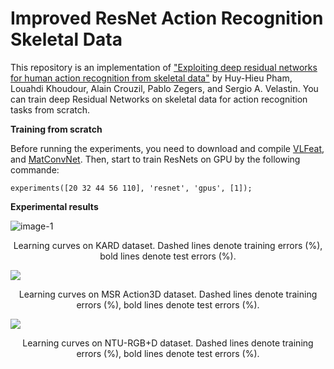 # Improved ResNet Action Recognition Skeletal Data
This repository is an implementation of ["Exploiting deep residual networks for human action recognition from skeletal data"](https://arxiv.org/abs/1803.07781) by Huy-Hieu Pham, Louahdi  Khoudour, Alain Crouzil, Pablo Zegers, and Sergio A. Velastin. You can train deep Residual Networks on skeletal data for action recognition tasks from scratch.

**Training from scratch**


Before running the experiments, you need to download and compile [VLFeat](http://www.vlfeat.org/), and [MatConvNet](http://www.vlfeat.org/matconvnet/). Then, start to train ResNets on GPU by the following commande:


 ```experiments([20 32 44 56 110], 'resnet', 'gpus', [1]);```


**Experimental results**


![image-1](https://github.com/huyhieupham/Improved-ResNet-Action-Recognition-Skeletal-Data/blob/master/figure/KARD.png)

<p align="center">
Learning curves on KARD dataset. Dashed lines
denote training errors (%), bold lines denote test errors (%). 
</p>



![](https://github.com/huyhieupham/Improved-ResNet-Action-Recognition-Skeletal-Data/blob/master/figure/MSR-Action3D.png)
                                          
<p align="center">
 Learning curves on MSR Action3D dataset. Dashed lines
denote training errors (%), bold lines denote test errors (%). 
</p>


![](https://github.com/huyhieupham/Improved-ResNet-Action-Recognition-Skeletal-Data/blob/master/figure/NTU.png) 

<p align="center">
Learning curves on NTU-RGB+D dataset. Dashed lines
denote training errors (%), bold lines denote test errors (%). 
</p>
